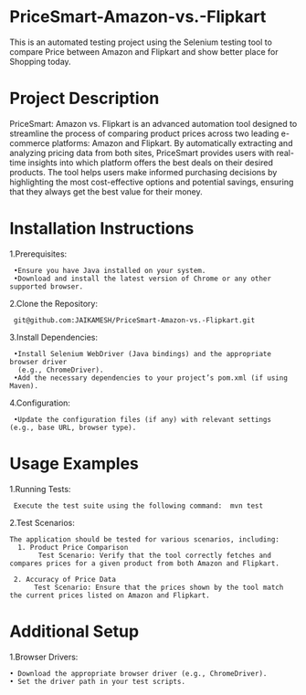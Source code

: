 # PriceSmart-Amazon-vs.-Flipkart

This is an automated testing project using the Selenium testing tool to compare Price between Amazon and Flipkart and show better place for Shopping today. 

# Project Description

PriceSmart: Amazon vs. Flipkart is an advanced automation tool designed to streamline the process of comparing product prices across two leading e-commerce platforms: Amazon and Flipkart. By automatically extracting and analyzing pricing data from both sites, PriceSmart provides users with real-time insights into which platform offers the best deals on their desired products. The tool helps users make informed purchasing decisions by highlighting the most cost-effective options and potential savings, 
ensuring that they always get the best value for their money.

# Installation Instructions

  1.Prerequisites:

     •Ensure you have Java installed on your system.
     •Download and install the latest version of Chrome or any other supported browser.

  2.Clone the Repository:

     git@github.com:JAIKAMESH/PriceSmart-Amazon-vs.-Flipkart.git

  3.Install Dependencies:

     •Install Selenium WebDriver (Java bindings) and the appropriate browser driver 
      (e.g., ChromeDriver).
     •Add the necessary dependencies to your project’s pom.xml (if using Maven).

  4.Configuration:

     •Update the configuration files (if any) with relevant settings (e.g., base URL, browser type).

# Usage Examples

  1.Running Tests:

     Execute the test suite using the following command:  mvn test

  2.Test Scenarios:

    The application should be tested for various scenarios, including:
      1. Product Price Comparison
           Test Scenario: Verify that the tool correctly fetches and compares prices for a given product from both Amazon and Flipkart.
   
     2. Accuracy of Price Data
          Test Scenario: Ensure that the prices shown by the tool match the current prices listed on Amazon and Flipkart.

# Additional Setup

  1.Browser Drivers:

    • Download the appropriate browser driver (e.g., ChromeDriver).
    • Set the driver path in your test scripts.
